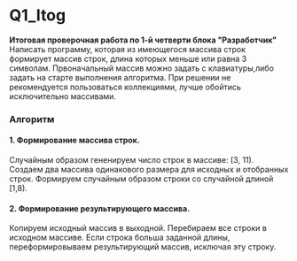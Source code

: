 # Q1_Itog
__Итоговая проверочная работа по 1-й четверти блока "Разработчик"__
Написать программу, которая из имеющегося массива строк формирует массив строк,
длина которых меньше или равна 3 символам. Првоначальный массив можно задать с клавиатуры,либо задать на старте выполнения алгоритма. При решении не рекомендуется пользоваться коллекциями, лучше обойтись исключительно массивами.

### Алгоритм
#### 1. Формирование массива строк.
Случайным образом гененируем число строк в массиве: [3, 11).
Создаем два массива одинакового размера для исходных и отобранных строк.
Формируем случайным образом строки со случайной длиной [1,8).
#### 2. Формирование результирующего массива.
Копируем исходный массив в выходной.
Перебираем все строки в исходном массиве.
Если строка больша заданной длины, переформировываем результирующий массив, исключая эту строку.